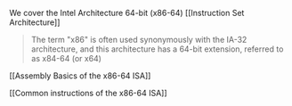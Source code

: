 We cover the Intel Architecture 64-bit (x86-64) [[Instruction Set Architecture]]

> The term "x86" is often used synonymously with the IA-32 architecture, and this architecture has a 64-bit extension, referred to as x84-64 (or x64)

[[Assembly Basics of the x86-64 ISA]]

[[Common instructions of the x86-64 ISA]]



